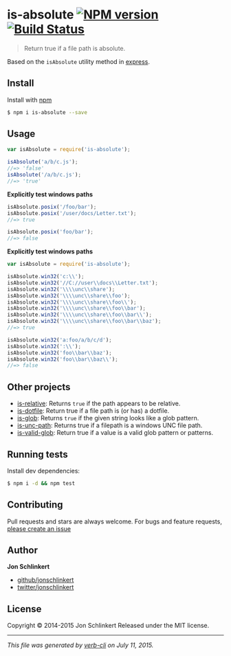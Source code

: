 # is-absolute [![NPM version](https://badge.fury.io/js/is-absolute.svg)](http://badge.fury.io/js/is-absolute)  [![Build Status](https://travis-ci.org/jonschlinkert/is-absolute.svg)](https://travis-ci.org/jonschlinkert/is-absolute)

> Return true if a file path is absolute.

Based on the `isAbsolute` utility method in [express](https://github.com/visionmedia/express).

## Install

Install with [npm](https://www.npmjs.com/)

```sh
$ npm i is-absolute --save
```

## Usage

```js
var isAbsolute = require('is-absolute');

isAbsolute('a/b/c.js');
//=> 'false'
isAbsolute('/a/b/c.js');
//=> 'true'
```

**Explicitly test windows paths**

```js
isAbsolute.posix('/foo/bar');
isAbsolute.posix('/user/docs/Letter.txt');
//=> true

isAbsolute.posix('foo/bar');
//=> false
```

**Explicitly test windows paths**

```js
var isAbsolute = require('is-absolute');

isAbsolute.win32('c:\\');
isAbsolute.win32('//C://user\\docs\\Letter.txt');
isAbsolute.win32('\\\\unc\\share');
isAbsolute.win32('\\\\unc\\share\\foo');
isAbsolute.win32('\\\\unc\\share\\foo\\');
isAbsolute.win32('\\\\unc\\share\\foo\\bar');
isAbsolute.win32('\\\\unc\\share\\foo\\bar\\');
isAbsolute.win32('\\\\unc\\share\\foo\\bar\\baz');
//=> true

isAbsolute.win32('a:foo/a/b/c/d');
isAbsolute.win32(':\\');
isAbsolute.win32('foo\\bar\\baz');
isAbsolute.win32('foo\\bar\\baz\\');
//=> false
```

## Other projects

* [is-relative](https://github.com/jonschlinkert/is-relative): Returns `true` if the path appears to be relative.
* [is-dotfile](https://github.com/jonschlinkert/is-dotfile): Return true if a file path is (or has) a dotfile.
* [is-glob](https://github.com/jonschlinkert/is-glob): Returns `true` if the given string looks like a glob pattern.
* [is-unc-path](https://github.com/jonschlinkert/is-unc-path): Returns true if a filepath is a windows UNC file path.
* [is-valid-glob](https://github.com/jonschlinkert/is-valid-glob): Return true if a value is a valid glob pattern or patterns.

## Running tests

Install dev dependencies:

```sh
$ npm i -d && npm test
```

## Contributing

Pull requests and stars are always welcome. For bugs and feature requests, [please create an issue](https://github.com/jonschlinkert/is-absolute/issues/new)

## Author

**Jon Schlinkert**

+ [github/jonschlinkert](https://github.com/jonschlinkert)
+ [twitter/jonschlinkert](http://twitter.com/jonschlinkert)

## License

Copyright © 2014-2015 Jon Schlinkert
Released under the MIT license.

***

_This file was generated by [verb-cli](https://github.com/assemble/verb-cli) on July 11, 2015._